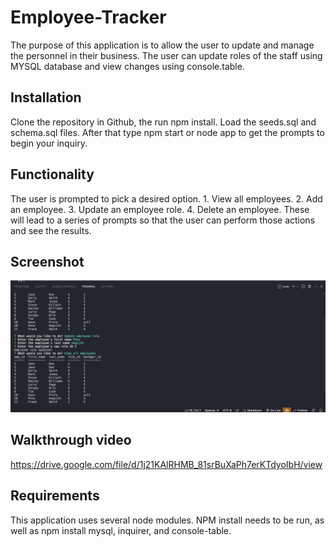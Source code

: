 # Employee-Tracker

The purpose of this application is to allow the user to update and manage the personnel in their business.  The user can update roles of the staff using MYSQL database and view changes using console.table.

## Installation

Clone the repository in Github, the run npm install.  Load the seeds.sql and schema.sql files.  After that type npm start or node app to get the prompts to begin your inquiry.

## Functionality

The user is prompted to pick a desired option.  1. View all employees.  2. Add an employee.  3. Update an employee role. 
4. Delete an employee.  These will lead to a series of prompts so that the user can perform those actions and see the results.

## Screenshot

![Alt text](Employee-tracker1.png)

## Walkthrough video

https://drive.google.com/file/d/1j21KAlRHMB_81srBuXaPh7erKTdyoIbH/view

## Requirements

This application uses several node modules.  NPM install needs to be run, as well as npm install mysql, inquirer, and console-table.